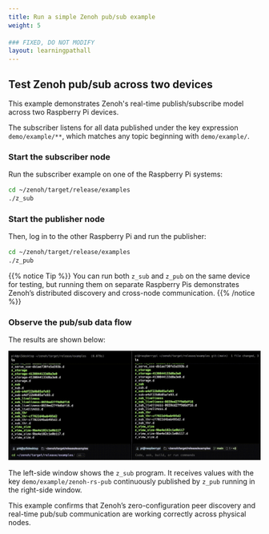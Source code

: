 ```yaml
---
title: Run a simple Zenoh pub/sub example
weight: 5

### FIXED, DO NOT MODIFY
layout: learningpathall
---
```


## Test Zenoh pub/sub across two devices

This example demonstrates Zenoh's real-time publish/subscribe model across two Raspberry Pi devices.

The subscriber listens for all data published under the key expression `demo/example/**`, which matches any topic beginning with `demo/example/`.

### Start the subscriber node

Run the subscriber example on one of the Raspberry Pi systems:

```bash
cd ~/zenoh/target/release/examples
./z_sub
```

### Start the publisher node

Then, log in to the other Raspberry Pi and run the publisher:

```bash
cd ~/zenoh/target/release/examples
./z_pub
```

{{% notice Tip %}}
You can run both `z_sub` and `z_pub` on the same device for testing, but running them on separate Raspberry Pis demonstrates Zenoh’s distributed discovery and cross-node communication.
{{% /notice %}}

### Observe the pub/sub data flow

The results are shown below:

![img1 Zenoh subscriber receiving messages from a publisher in a two-terminal view#center](zenoh_ex1.gif "Simple Pub/Sub")

The left-side window shows the `z_sub` program. It receives values with the key `demo/example/zenoh-rs-pub` continuously published by `z_pub` running in the right-side window.

This example confirms that Zenoh’s zero-configuration peer discovery and real-time pub/sub communication are working correctly across physical nodes.

